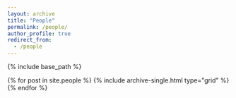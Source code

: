 ```yaml
---
layout: archive
title: "People"
permalink: /people/
author_profile: true
redirect_from:
  - /people
---
```


{% include base_path %}

{% for post in site.people %}
  {% include archive-single.html type="grid" %}
{% endfor %}
